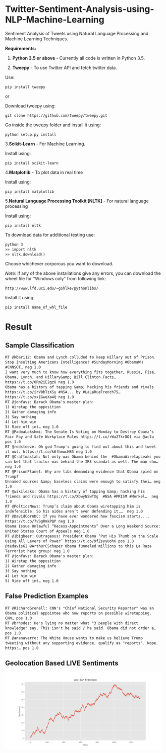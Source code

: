 # Twitter-Sentiment-Analysis-using-NLP-Machine-Learning

Sentiment Analysis of Tweets using Natural Language Processing and Machine Learning Techniques.

**Requirements:**

1. **Python 3.5 or above** - Currently all code is written in Python 3.5.

2. **Tweepy** - To use Twitter API and fetch twitter data.

Use:

```
pip install tweepy
```

or

Download tweepy using:

```
git clone https://github.com/tweepy/tweepy.git
```

Go inside the tweepy folder and install it using:

```
python setup.py install
```

3.**Scikit-Learn** - For Machine Learning.

Install using:

```
pip install scikit-learn
```

4.**Matplotlib** - To plot data in real time

Install using:

```
pip install matplotlib
```

5.**Natural Language Processing Toolkit [NLTK]** - For natural language processing

Install using:

```
pip install nltk
```

To download data for additional testing use:

```
python 3
>> import nltk
>> nltk.download()
```

Choose whichever corporous you want to download.



*Note:* If any of the above installations give any errors, you can download the wheel file for "Windows only" from following link:

```
http://www.lfd.uci.edu/~gohlke/pythonlibs/
```

Install it using:

```
pip install name_of_whl_file
```


# Result

## Sample Classification

```
RT @kbari12: Obama and Lynch colluded to keep Hillary out of Prison. Stop insulting Americans Intelligence! #SundayMorning #ObamaWH #CNNSOT… neg 1.0
I want very much to know how everything fits together, Russia, Fisa, Obama, Lynch, and Hillary&amp; Bill Clinton Facts… https://t.co/0Rm2iE2gzO neg 1.0
Obama has a history of tapping &amp; hacking his friends and rivals https://t.co/irV8bTzXSy #NSA... by #LaLaRueFrench75… https://t.co/xxIGweXa4Q neg 1.0
RT @jonfavs: Barack Obama's master plan:
1) Wiretap the opposition 
2) Gather damaging info 
3) Say nothing
4) Let him win 
5) Ride off int… neg 1.0
RT @PadmaLakshmi: The Senate Is Voting on Monday to Destroy Obama’s Fair Pay and Safe Workplace Rules https://t.co/rWu27krDO1 via @aclu pos 1.0
RT @redsteeze: Oh god Trump's going to find out about this and tweet it out. https://t.co/k6fhmwcHB5 neg 1.0
RT @Craftmastah: Not only was Obama behind the  #ObamaWiretapLeaks you can bet that traitor was behind the IRS scandal as well. The man sho… neg 1.0
RT @PrisonPlanet: Why are libs demanding evidence that Obama spied on Trump?
Unnamed sources &amp; baseless claims were enough to satisfy thei… neg 1.0
RT @wikileaks: Obama has a history of tapping &amp; hacking his friends and rivals https://t.co/XbwyNSwTXg  #NSA #PRISM #Merkel…  neg 1.0
RT @PolticsNewz: Trump’s claim about Obama wiretapping him is indefensible. So his aides aren’t even defending it.…  neg 1.0
RT @DavidCornDC: If you have ever wondered how fascism starts.... https://t.co/7vSgRmkPQP neg 1.0
Obama Issue Unlawful “Recess-Appointments” Over a Long Weekend Source: United States Court of Appeals neg 1.0
RT @1bigbeer: Outrageous! President Obama ‘Put His Thumb on the Scale Using All Levers of Power’ https://t.co/9fZsyyUohK pos 1.0
@tedavis62 @ArthurCSchaper Obama funneled millions to this La Raza Terrorist hate group! neg 1.0
RT @jonfavs: Barack Obama's master plan:
1) Wiretap the opposition 
2) Gather damaging info 
3) Say nothing
4) Let him win 
5) Ride off int… neg 1.0
```

## False Prediction Examples

```
RT @RichardGrenell: CNN's "Chief National Security Reporter" was an Obama political appointee who now reports on possible wiretapping. CNN… pos 1.0
RT @brhodes: He's lying no matter what "3 people with direct knowledge" say. This isn't he said / he said. Obama did not order a…  pos 1.0
RT @ananavarro: The White House wants to make us believe Trump tweeting without any supporting evidence, qualify as "reports". Nope. https:… pos 1.0
```

## Geolocation Based LIVE Sentiments

![Output a1](figure_1.png?raw=true "Output a1") 

